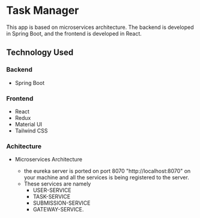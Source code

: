 # Task Manager

This app is based on microservices architecture. The backend is developed in Spring Boot, and the frontend is developed in React.

## Technology Used

### Backend
- Spring Boot

### Frontend
- React
- Redux
- Material UI
- Tailwind CSS
  
### Achitecture
- Microservices Architecture

  - the eureka server is ported on port 8070 "http://localhost:8070" on your machine and all the services is being registered to the server.
  - These services are namely 
    - USER-SERVICE
    - TASK-SERVICE
    - SUBMISSION-SERVICE
    - GATEWAY-SERVICE.


